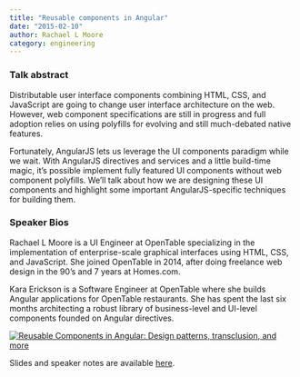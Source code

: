 ```yaml
---
title: "Reusable components in Angular"
date: "2015-02-10"
author: Rachael L Moore
category: engineering
---
```


### Talk abstract

Distributable user interface components combining HTML, CSS, and JavaScript are going to change user interface architecture on the web. However, web component specifications are still in progress and full adoption relies on using polyfills for evolving and still much-debated native features.

Fortunately, AngularJS lets us leverage the UI components paradigm while we wait. With AngularJS directives and services and a little build-time magic, it’s possible implement fully featured UI components without web component polyfills. We’ll talk about how we are designing these UI components and highlight some important AngularJS-specific techniques for building them.

### Speaker Bios

Rachael L Moore is a UI Engineer at OpenTable specializing in the implementation of enterprise-scale graphical interfaces using HTML, CSS, and JavaScript. She joined OpenTable in 2014, after doing freelance web design in the 90’s and 7 years at Homes.com.

Kara Erickson is a Software Engineer at OpenTable where she builds Angular applications for OpenTable restaurants. She has spent the last six months architecting a robust library of business-level and UI-level components founded on Angular directives.

[![Reusable Components in Angular: Design patterns, transclusion, and more](http://img.youtube.com/vi/dF_ObGgzGE8/0.jpg)](http://www.youtube.com/watch?v=dF_ObGgzGE8 "Reusable Components in Angular: Design patterns, transclusion, and more")

Slides and speaker notes are available [here](https://docs.google.com/presentation/d/1ozBlL1MXxyYPSLzIaMtHO1YF-tHkEzKFsvt4s3rBBt0/).

